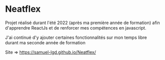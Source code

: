 # Neatflex

Projet réalisé durant l'été 2022 (après ma première année de formation) afin d'apprendre ReactJs et de renforcer mes compétences en javascript.

J'ai continué d'y ajouter certaines fonctionnalités sur mon temps libre durant ma seconde année de formation

Site => https://samuel-lgd.github.io/Neatflex/

